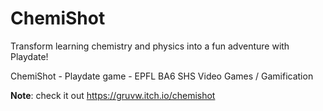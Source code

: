 # ChemiShot

Transform learning chemistry and physics into a fun adventure with Playdate!

ChemiShot - Playdate game - EPFL BA6 SHS Video Games / Gamification

**Note**: check it out https://gruvw.itch.io/chemishot
